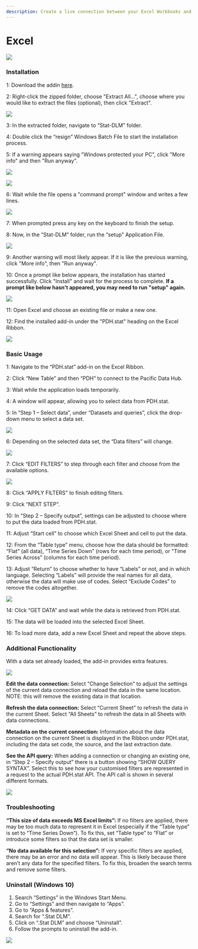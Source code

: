 ```yaml
---
description: Create a live connection between your Excel Workbooks and PDH.stat
---
```


# Excel

![](<../../.gitbook/assets/image (49).png>)

### Installation

1: Download the addin [here](https://gitlab.com/sis-cc/.stat-suite/dotstatsuite-excel-addin).&#x20;

2: Right-click the zipped folder, choose "Extract All...", choose where you would like to extract the files (optional), then click "Extract".

![](../../.gitbook/assets/extract.png)

3: In the extracted folder, navigate to “Stat-DLM” folder.

4: Double click the “resign” Windows Batch File to start the installation process.

5: If a warning appears saying "Windows protected your PC", click "More info" and then "Run anyway".

![](../../.gitbook/assets/warning.png)

![](../../.gitbook/assets/runanyway.png)

6: Wait while the file opens a "command prompt" window and writes a few lines.

![](../../.gitbook/assets/terminal.png)

7: When prompted press any key on the keyboard to finish the setup.

8: Now, in the “Stat-DLM” folder, run the “setup” Application File.

![](../../.gitbook/assets/excel1.png)

9: Another warning will most likely appear. If it is like the previous warning, click "More info", then "Run anyway".

10: Once a prompt like below appears, the installation has started successfully. Click "Install" and wait for the process to complete. **If a prompt like below hasn't appeared, you may need to run "setup" again.**

![](../../.gitbook/assets/installit.png)

11: Open Excel and choose an existing file or make a new one.

12: Find the installed add-in under the "PDH.stat" heading on the Excel Ribbon.

![](../../.gitbook/assets/excel2.png)

### Basic Usage

1: Navigate to the “PDH.stat” add-in on the Excel Ribbon.

2: Click “New Table” and then “PDH” to connect to the Pacific Data Hub.

3: Wait while the application loads temporarily.

4: A window will appear, allowing you to select data from PDH.stat.

5: In “Step 1 – Select data”, under “Datasets and queries”, click the drop-down menu to select a data set.

![](../../.gitbook/assets/excel3.png)

6: Depending on the selected data set, the “Data filters” will change.

![](../../.gitbook/assets/excel4.png)

7: Click “EDIT FILTERS” to step through each filter and choose from the available options.

![](../../.gitbook/assets/excel5.png)

8: Click “APPLY FILTERS” to finish editing filters.

9: Click “NEXT STEP”.

10: In “Step 2 – Specify output”, settings can be adjusted to choose where to put the data loaded from PDH.stat.

11: Adjust “Start cell” to choose which Excel Sheet and cell to put the data.

12: From the “Table type” menu, choose how the data should be formatted: “Flat” (all data), “Time Series Down” (rows for each time period), or "Time Series Across” (columns for each time period).

13: Adjust “Return” to choose whether to have “Labels” or not, and in which language. Selecting “Labels” will provide the real names for all data, otherwise the data will make use of codes. Select “Exclude Codes” to remove the codes altogether.

![](../../.gitbook/assets/excel6.png)

14: Click “GET DATA” and wait while the data is retrieved from PDH.stat.

15: The data will be loaded into the selected Excel Sheet.

16: To load more data, add a new Excel Sheet and repeat the above steps.

### Additional Functionality

With a data set already loaded, the add-in provides extra features.

![](../../.gitbook/assets/excel7.png)

**Edit the data connection:** Select “Change Selection” to adjust the settings of the current data connection and reload the data in the same location. NOTE: this will remove the existing data in that location.

**Refresh the data connection:** Select “Current Sheet” to refresh the data in the current Sheet. Select “All Sheets” to refresh the data in all Sheets with data connections.

**Metadata on the current connection:** Information about the data connection on the current Sheet is displayed in the Ribbon under PDH.stat, including the data set code, the source, and the last extraction date.

**See the API query:** When adding a connection or changing an existing one, in “Step 2 – Specify output” there is a button showing “SHOW QUERY SYNTAX”. Select this to see how your customised filters are represented in a request to the actual PDH.stat API. The API call is shown in several different formats.

![](../../.gitbook/assets/excel8.png)

### Troubleshooting

**“This size of data exceeds MS Excel limits”:** If no filters are applied, there may be too much data to represent it in Excel (especially if the “Table type” is set to “Time Series Down”). To fix this, set “Table type” to “Flat” or introduce some filters so that the data set is smaller.

**“No data available for this selection”:** If very specific filters are applied, there may be an error and no data will appear. This is likely because there aren’t any data for the specified filters. To fix this, broaden the search terms and remove some filters.

### Uninstall (Windows 10)

1. Search “Settings” in the Windows Start Menu.
2. Go to “Settings” and then navigate to “Apps”.
3. Go to “Apps & features”.
4. Search for “.Stat DLM”.
5. Click on “.Stat DLM” and choose “Uninstall”.
6. Follow the prompts to uninstall the add-in.

![](../../.gitbook/assets/excel9.png)
